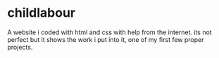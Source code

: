# childlabour
A website i coded with html and css with help from the internet. its not perfect but it shows the work i put into it, one of my first few proper projects.
